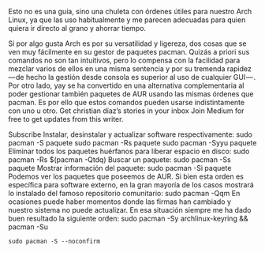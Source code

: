 Esto no es una guía, sino una chuleta con órdenes útiles para nuestro Arch Linux, ya que las uso habitualmente y me parecen adecuadas para quien quiera ir directo al grano y ahorrar tiempo.

Si por algo gusta Arch es por su versatilidad y ligereza, dos cosas que se ven muy fácilmente en su gestor de paquetes pacman. Quizás a priori sus comandos no son tan intuitivos, pero lo compensa con la facilidad para mezclar varios de ellos en una misma sentencia y por su tremenda rapidez — de hecho la gestión desde consola es superior al uso de cualquier GUI — .
Por otro lado, yay se ha convertido en una alternativa complementaria al poder gestionar también paquetes de AUR usando las mismas órdenes que pacman. Es por ello que estos comandos pueden usarse indistintamente con uno u otro.
Get christian díaz’s stories in your inbox
Join Medium for free to get updates from this writer.

Subscribe
Instalar, desinstalar y actualizar software respectivamente:
sudo pacman -S paquete
sudo pacman -Rs paquete
sudo pacman -Syyu paquete
Eliminar todos los paquetes huérfanos para liberar espacio en disco:
sudo pacman -Rs $(pacman -Qtdq)
Buscar un paquete:
sudo pacman -Ss paquete
Mostrar información del paquete:
sudo pacman -Si paquete
Podemos ver los paquetes que poseemos de AUR. Si bien esta orden es específica para software externo, en la gran mayoría de los casos mostrará lo instalado del famoso repositorio comunitario:
sudo pacman -Qqm
En ocasiones puede haber momentos donde las firmas han cambiado y nuestro sistema no puede actualizar. En esa situación siempre me ha dado buen resultado la siguiente orden:
sudo pacman -Sy archlinux-keyring && pacman -Su

```
sudo pacman -S --noconfirm
```
